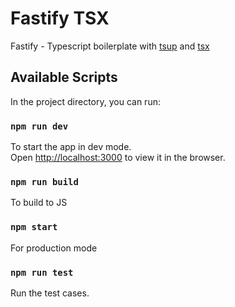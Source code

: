 # Fastify TSX

Fastify - Typescript boilerplate with [tsup](https://github.com/egoist/tsup) and [tsx](https://github.com/privatenumber/tsx)

## Available Scripts

In the project directory, you can run:

### `npm run dev`

To start the app in dev mode.\
Open [http://localhost:3000](http://localhost:3000) to view it in the browser.

### `npm run build`

To build to JS

### `npm start`

For production mode

### `npm run test`

Run the test cases.
